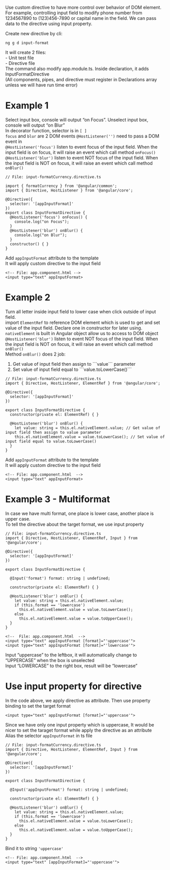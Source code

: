 Use custom directive to have more control over behavior of DOM element. <br>
For example, controlling input field to modify phone number from 1234567890 to (123)456-7890 or capital name in the field.
We can pass data to the directive using input property. <br>
 
Create new directive by cli: 
```
ng g d input-format
```
It will create 2 files: <br>
	- Unit test file <br>
	- Directive file <br>
The command also modify app.module.ts. Inside declaration, it adds InputFormatDirective<br>
(All components, pipes, and directive must register in Declarations array unless we will have run time error)


# Example 1
Select input box, console will output “on Focus”. Unselect input box, console will output “on Blur”<br>
In decorator function, selector is in ```[ ]```<br>
```focus``` and ```blur``` are 2 DOM events
```@HostListener('')``` need to pass a DOM event in<br>
```@HostListener('focus')``` listen to event focus of the input field. When the input field is on focus, it will raise an event which call method ```onFocus()```<br>
```@HostListener('blur')``` listen to event NOT focus of the input field. When the input field is NOT on focus, it will raise an event which call method ```onBlur()```<br>

```
// File: input-formatCurrency.directive.ts 

import { formatCurrency } from '@angular/common';
import { Directive, HostListener } from '@angular/core';

@Directive({
  selector: '[appInputFormat]'
})
export class InputFormatDirective {
  @HostListener('focus') onFocus() {
    console.log("on Focus");
  }
  @HostListener('blur') onBlur() {
    console.log("on Blur");
  }
  constructor() { }
}
```
Add ```appInputFormat``` attribute to the template<br>
It will apply custom directive to the input field

```
<!-- File: app.component.html -->
<input type="text" appInputFormat>
```

# Example 2
Turn all letter inside input field to lower case when click outside of input field.<br>
import ```ElementRef``` to reference DOM element which is used to get and set value of the input field. Declare one in constructor for later using. ```nativeElement``` is built in Angular object allow us to access to DOM object<br>
```@HostListener('blur')``` listen to event NOT focus of the input field. When the input field is NOT on focus, it will raise an event which call method ```onBlur()```<br>
Method ```onBlur()``` does 2 job:
<ol>
	<li>Get value of input field then assign to ```value``` parameter</li>
	<li>Set value of input field equal to ```value.toLowerCase()```</li>
</ol>

```
// File: input-formatCurrency.directive.ts 
import { Directive, HostListener, ElementRef } from '@angular/core';

@Directive({
  selector: '[appInputFormat]'
})

export class InputFormatDirective {
  constructor(private el: ElementRef) { }

  @HostListener('blur') onBlur() {
    let value: string = this.el.nativeElement.value; // Get value of input field then assign to value parameter
    this.el.nativeElement.value = value.toLowerCase(); // Set value of input field equal to value.toLowerCase()
  }
}
```
Add ```appInputFormat``` attribute to the template<br>
It will apply custom directive to the input field
```
<!-- File: app.component.html  -->
<input type="text" appInputFormat>
```

# Example 3 - Multiformat
In case we have multi format, one place is lower case, another place is upper case. <br>
To tell the directive about the target format, we use input property

```
// File: input-formatCurrency.directive.ts 
import { Directive, HostListener, ElementRef, Input } from '@angular/core';

@Directive({
  selector: '[appInputFormat]'
})

export class InputFormatDirective {
  
  @Input('format') format: string | undefined;

  constructor(private el: ElementRef) { }

  @HostListener('blur') onBlur() {
    let value: string = this.el.nativeElement.value;
    if (this.format == 'lowercase')
      this.el.nativeElement.value = value.toLowerCase();
    else
      this.el.nativeElement.value = value.toUpperCase();
  }
}
```
```
<!--  File: app.component.html  -->
<input type="text" appInputFormat [format]="'uppercase'">
<input type="text" appInputFormat [format]="'lowercase'">
```
Input “uppercase” to the leftbox, it will automatically change to “UPPERCASE” when the box is unselected <br>
Input “LOWERCASE” to the right box, result will be “lowercase”

# Use input property for directive
In the code above, we apply directive as attribute. Then use property binding to set the target format
```
<input type="text" appInputFormat [format]="'uppercase'">
```
Since we have only one input property which is uppercase, It would be nicer to set the taraget format while apply the directive as an attribute<br>
Alias the selector ```appInputFormat``` in ts file
```
// File: input-formatCurrency.directive.ts 
import { Directive, HostListener, ElementRef, Input } from '@angular/core';

@Directive({
  selector: '[appInputFormat]'
})

export class InputFormatDirective {
  
  @Input('appInputFormat') format: string | undefined;

  constructor(private el: ElementRef) { }

  @HostListener('blur') onBlur() {
    let value: string = this.el.nativeElement.value;
    if (this.format == 'lowercase')
      this.el.nativeElement.value = value.toLowerCase();
    else
      this.el.nativeElement.value = value.toUpperCase();
  }
}
```
Bind it to string ```'uppercase'```
```
<!-- File: app.component.html  -->
<input type="text" [appInputFormat]="'uppercase'">
```

